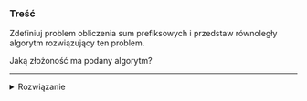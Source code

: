 ### Treść
Zdefiniuj problem obliczenia sum prefiksowych i przedstaw równoległy algorytm rozwiązujący ten problem. 

Jaką złożoność ma podany algorytm?

------
<details><summary>Rozwiązanie</summary>
<p>
    
